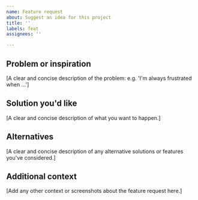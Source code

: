 ```yaml
---
name: Feature request
about: Suggest an idea for this project
title: ''
labels: feat
assignees: ''

---
```


## Problem or inspiration
[A clear and concise description of the problem: e.g. 'I'm always frustrated when ...']

## Solution you'd like
[A clear and concise description of what you want to happen.]

## Alternatives
[A clear and concise description of any alternative solutions or features you've considered.]

## Additional context
[Add any other context or screenshots about the feature request here.]
